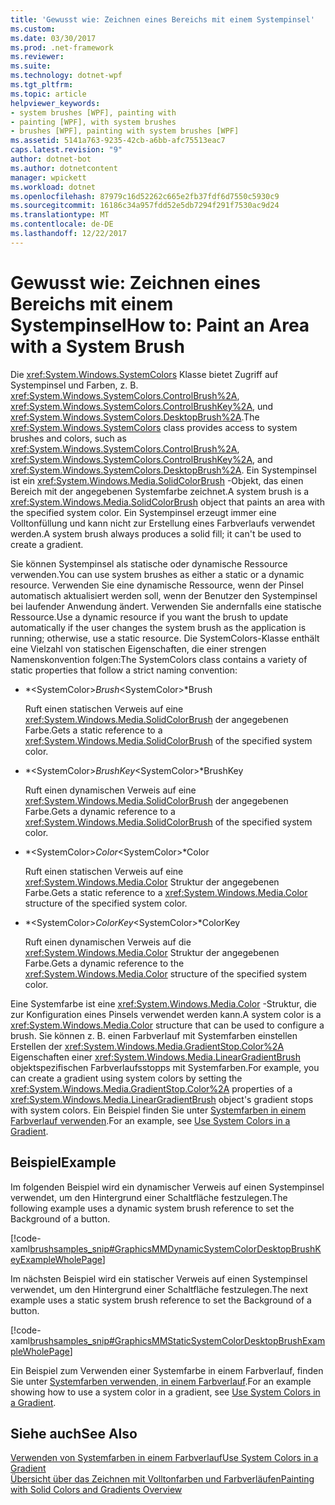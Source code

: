 ```yaml
---
title: 'Gewusst wie: Zeichnen eines Bereichs mit einem Systempinsel'
ms.custom: 
ms.date: 03/30/2017
ms.prod: .net-framework
ms.reviewer: 
ms.suite: 
ms.technology: dotnet-wpf
ms.tgt_pltfrm: 
ms.topic: article
helpviewer_keywords:
- system brushes [WPF], painting with
- painting [WPF], with system brushes
- brushes [WPF], painting with system brushes [WPF]
ms.assetid: 5141a763-9235-42cb-a6bb-afc75513eac7
caps.latest.revision: "9"
author: dotnet-bot
ms.author: dotnetcontent
manager: wpickett
ms.workload: dotnet
ms.openlocfilehash: 87979c16d52262c665e2fb37fdf6d7550c5930c9
ms.sourcegitcommit: 16186c34a957fdd52e5db7294f291f7530ac9d24
ms.translationtype: MT
ms.contentlocale: de-DE
ms.lasthandoff: 12/22/2017
---
```

# <a name="how-to-paint-an-area-with-a-system-brush"></a><span data-ttu-id="7611e-102">Gewusst wie: Zeichnen eines Bereichs mit einem Systempinsel</span><span class="sxs-lookup"><span data-stu-id="7611e-102">How to: Paint an Area with a System Brush</span></span>
<span data-ttu-id="7611e-103">Die <xref:System.Windows.SystemColors> Klasse bietet Zugriff auf Systempinsel und Farben, z. B. <xref:System.Windows.SystemColors.ControlBrush%2A>, <xref:System.Windows.SystemColors.ControlBrushKey%2A>, und <xref:System.Windows.SystemColors.DesktopBrush%2A>.</span><span class="sxs-lookup"><span data-stu-id="7611e-103">The <xref:System.Windows.SystemColors> class provides access to system brushes and colors, such as <xref:System.Windows.SystemColors.ControlBrush%2A>, <xref:System.Windows.SystemColors.ControlBrushKey%2A>, and <xref:System.Windows.SystemColors.DesktopBrush%2A>.</span></span> <span data-ttu-id="7611e-104">Ein Systempinsel ist ein <xref:System.Windows.Media.SolidColorBrush> -Objekt, das einen Bereich mit der angegebenen Systemfarbe zeichnet.</span><span class="sxs-lookup"><span data-stu-id="7611e-104">A system brush is a <xref:System.Windows.Media.SolidColorBrush> object that paints an area with the specified system color.</span></span> <span data-ttu-id="7611e-105">Ein Systempinsel erzeugt immer eine Volltonfüllung und kann nicht zur Erstellung eines Farbverlaufs verwendet werden.</span><span class="sxs-lookup"><span data-stu-id="7611e-105">A system brush always produces a solid fill; it can't be used to create a gradient.</span></span>  
  
 <span data-ttu-id="7611e-106">Sie können Systempinsel als statische oder dynamische Ressource verwenden.</span><span class="sxs-lookup"><span data-stu-id="7611e-106">You can use system brushes as either a static or a dynamic resource.</span></span> <span data-ttu-id="7611e-107">Verwenden Sie eine dynamische Ressource, wenn der Pinsel automatisch aktualisiert werden soll, wenn der Benutzer den Systempinsel bei laufender Anwendung ändert. Verwenden Sie andernfalls eine statische Ressource.</span><span class="sxs-lookup"><span data-stu-id="7611e-107">Use a dynamic resource if you want the brush to update automatically if the user changes the system brush as the application is running; otherwise, use a static resource.</span></span> <span data-ttu-id="7611e-108">Die SystemColors-Klasse enthält eine Vielzahl von statischen Eigenschaften, die einer strengen Namenskonvention folgen:</span><span class="sxs-lookup"><span data-stu-id="7611e-108">The SystemColors class contains a variety of static properties that follow a strict naming convention:</span></span>  
  
-   <span data-ttu-id="7611e-109">*\<SystemColor>*Brush</span><span class="sxs-lookup"><span data-stu-id="7611e-109">*\<SystemColor>*Brush</span></span>  
  
     <span data-ttu-id="7611e-110">Ruft einen statischen Verweis auf eine <xref:System.Windows.Media.SolidColorBrush> der angegebenen Farbe.</span><span class="sxs-lookup"><span data-stu-id="7611e-110">Gets a static reference to a <xref:System.Windows.Media.SolidColorBrush> of the specified system color.</span></span>  
  
-   <span data-ttu-id="7611e-111">*\<SystemColor>*BrushKey</span><span class="sxs-lookup"><span data-stu-id="7611e-111">*\<SystemColor>*BrushKey</span></span>  
  
     <span data-ttu-id="7611e-112">Ruft einen dynamischen Verweis auf eine <xref:System.Windows.Media.SolidColorBrush> der angegebenen Farbe.</span><span class="sxs-lookup"><span data-stu-id="7611e-112">Gets a dynamic reference to a <xref:System.Windows.Media.SolidColorBrush> of the specified system color.</span></span>  
  
-   <span data-ttu-id="7611e-113">*\<SystemColor>*Color</span><span class="sxs-lookup"><span data-stu-id="7611e-113">*\<SystemColor>*Color</span></span>  
  
     <span data-ttu-id="7611e-114">Ruft einen statischen Verweis auf eine <xref:System.Windows.Media.Color> Struktur der angegebenen Farbe.</span><span class="sxs-lookup"><span data-stu-id="7611e-114">Gets a static reference to a <xref:System.Windows.Media.Color> structure of the specified system color.</span></span>  
  
-   <span data-ttu-id="7611e-115">*\<SystemColor>*ColorKey</span><span class="sxs-lookup"><span data-stu-id="7611e-115">*\<SystemColor>*ColorKey</span></span>  
  
     <span data-ttu-id="7611e-116">Ruft einen dynamischen Verweis auf die <xref:System.Windows.Media.Color> Struktur der angegebenen Farbe.</span><span class="sxs-lookup"><span data-stu-id="7611e-116">Gets a dynamic reference to the <xref:System.Windows.Media.Color> structure of the specified system color.</span></span>  
  
 <span data-ttu-id="7611e-117">Eine Systemfarbe ist eine <xref:System.Windows.Media.Color> -Struktur, die zur Konfiguration eines Pinsels verwendet werden kann.</span><span class="sxs-lookup"><span data-stu-id="7611e-117">A system color is a <xref:System.Windows.Media.Color> structure that can be used to configure a brush.</span></span> <span data-ttu-id="7611e-118">Sie können z. B. einen Farbverlauf mit Systemfarben einstellen Erstellen der <xref:System.Windows.Media.GradientStop.Color%2A> Eigenschaften einer <xref:System.Windows.Media.LinearGradientBrush> objektspezifischen Farbverlaufsstopps mit Systemfarben.</span><span class="sxs-lookup"><span data-stu-id="7611e-118">For example, you can create a gradient using system colors by setting the <xref:System.Windows.Media.GradientStop.Color%2A> properties of a <xref:System.Windows.Media.LinearGradientBrush> object's gradient stops with system colors.</span></span> <span data-ttu-id="7611e-119">Ein Beispiel finden Sie unter [Systemfarben in einem Farbverlauf verwenden](../../../../docs/framework/wpf/graphics-multimedia/how-to-use-system-colors-in-a-gradient.md).</span><span class="sxs-lookup"><span data-stu-id="7611e-119">For an example, see [Use System Colors in a Gradient](../../../../docs/framework/wpf/graphics-multimedia/how-to-use-system-colors-in-a-gradient.md).</span></span>  
  
## <a name="example"></a><span data-ttu-id="7611e-120">Beispiel</span><span class="sxs-lookup"><span data-stu-id="7611e-120">Example</span></span>  
 <span data-ttu-id="7611e-121">Im folgenden Beispiel wird ein dynamischer Verweis auf einen Systempinsel verwendet, um den Hintergrund einer Schaltfläche festzulegen.</span><span class="sxs-lookup"><span data-stu-id="7611e-121">The following example uses a dynamic system brush reference to set the Background of a button.</span></span>  
  
 [!code-xaml[brushsamples_snip#GraphicsMMDynamicSystemColorDesktopBrushKeyExampleWholePage](../../../../samples/snippets/csharp/VS_Snippets_Wpf/brushsamples_snip/CS/DynamicSystemBrushExample.xaml#graphicsmmdynamicsystemcolordesktopbrushkeyexamplewholepage)]  
  
 <span data-ttu-id="7611e-122">Im nächsten Beispiel wird ein statischer Verweis auf einen Systempinsel verwendet, um den Hintergrund einer Schaltfläche festzulegen.</span><span class="sxs-lookup"><span data-stu-id="7611e-122">The next example uses a static system brush reference to set the Background of a button.</span></span>  
  
 [!code-xaml[brushsamples_snip#GraphicsMMStaticSystemColorDesktopBrushExampleWholePage](../../../../samples/snippets/csharp/VS_Snippets_Wpf/brushsamples_snip/CS/StaticSystemBrushExample.xaml#graphicsmmstaticsystemcolordesktopbrushexamplewholepage)]  
  
 <span data-ttu-id="7611e-123">Ein Beispiel zum Verwenden einer Systemfarbe in einem Farbverlauf, finden Sie unter [Systemfarben verwenden, in einem Farbverlauf](../../../../docs/framework/wpf/graphics-multimedia/how-to-use-system-colors-in-a-gradient.md).</span><span class="sxs-lookup"><span data-stu-id="7611e-123">For an example showing how to use a system color in a gradient, see [Use System Colors in a Gradient](../../../../docs/framework/wpf/graphics-multimedia/how-to-use-system-colors-in-a-gradient.md).</span></span>  
  
## <a name="see-also"></a><span data-ttu-id="7611e-124">Siehe auch</span><span class="sxs-lookup"><span data-stu-id="7611e-124">See Also</span></span>  
 [<span data-ttu-id="7611e-125">Verwenden von Systemfarben in einem Farbverlauf</span><span class="sxs-lookup"><span data-stu-id="7611e-125">Use System Colors in a Gradient</span></span>](../../../../docs/framework/wpf/graphics-multimedia/how-to-use-system-colors-in-a-gradient.md)  
 [<span data-ttu-id="7611e-126">Übersicht über das Zeichnen mit Volltonfarben und Farbverläufen</span><span class="sxs-lookup"><span data-stu-id="7611e-126">Painting with Solid Colors and Gradients Overview</span></span>](../../../../docs/framework/wpf/graphics-multimedia/painting-with-solid-colors-and-gradients-overview.md)
